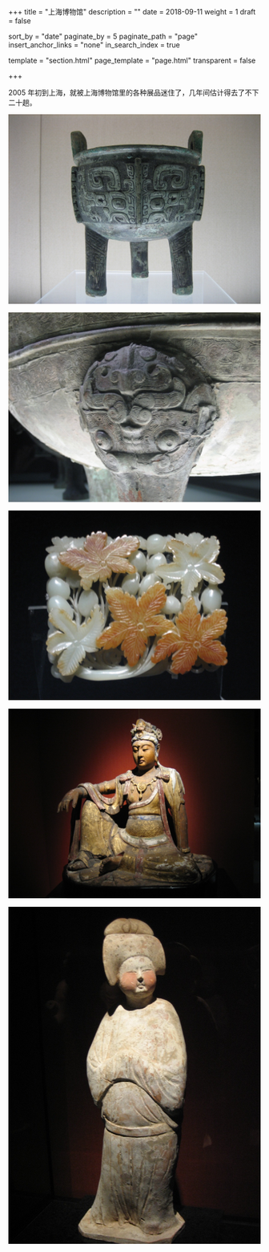 +++
title = "上海博物馆"
description = ""
date = 2018-09-11
weight = 1
draft = false

sort_by = "date"
paginate_by = 5
paginate_path = "page"
insert_anchor_links = "none"
in_search_index = true

template = "section.html"
page_template = "page.html"
transparent = false

+++

2005 年初到上海，就被上海博物馆里的各种展品迷住了，几年间估计得去了不下二十趟。

![刘鼎](liuding.jpeg)

![鼎的局部](bronze_pattern.jpeg)

![玉器](jade_flower.jpeg)

![宋代菩萨像](bodhisattva.jpeg)

![唐代仕女像](lady.jpeg)

